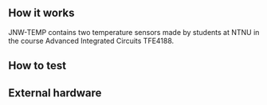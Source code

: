 <!---

This file is used to generate your project datasheet. Please fill in the information below and delete any unused
sections.

You can also include images in this folder and reference them in the markdown. Each image must be less than
512 kb in size, and the combined size of all images must be less than 1 MB.
-->

## How it works

JNW-TEMP contains two temperature sensors made by students at NTNU in the course
Advanced Integrated Circuits TFE4188. 



## How to test


## External hardware

